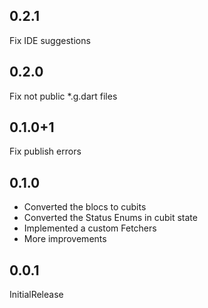 ## 0.2.1
Fix IDE suggestions

## 0.2.0
Fix not public *.g.dart files

## 0.1.0+1
Fix publish errors

## 0.1.0
- Converted the blocs to cubits
- Converted the Status Enums in cubit state
- Implemented a custom Fetchers
- More improvements

## 0.0.1
InitialRelease